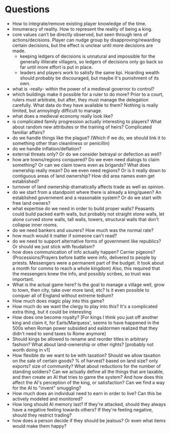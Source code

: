 # Questions

* How to integrate/remove existing player knowledge of the time.
* Innumeracy of reality. How to represent the reality of being a king. 
* core values can't be directly observed, but seen through lens of actions/decisions. Player can nudge group by disapproving/rewarding certain decisions, but the effect is unclear until more decisions are made. 
    - keeping ledgers of decisions is unnatural and impossible for the generally illiterate villagers, so ledgers of decisions only go back so far until more effort is put in place. 
    - leaders and players work to satisfy the same kpi. Hoarding wealth should probably be discouraged, but maybe it's punishment of its own. 
* what is -really- within the power of a medieval governor to control? 
* which buildings make it possible for a ruler to do more? Prior to a court, rulers must arbitrate, but after, they must manage the delegation carefully. What data do they have available to them? Nothing is really limited, but annoyingly difficult to manage. 
* what does a medieval economy really look like?
* is complicated family progression actually interesting to players? What about random new attributes or the training of heirs? Complicated familiar affairs?
* do we handle things like the plague? (Which if we do, we should link it to something other than cleanliness or penicillin)
* do we handle inflation/deflation? 
* external threats only? Or do we consider betrayal or defection as well?
* how are towns/regions conquered? Do we even need dialogs to claim something? Or can we claim towns even as brigands? What does ownership really mean? Do we even need regions? Or is it really down to contiguous areas of land ownership? How did area names even get established?
* turnover of land ownership dramatically affects trade as well as opinion. 
* do we start from a standpoint where there is already a king/queen? An established government and a reasonable system? Or do we start with free land owners?
* what expertise do we need in order to build proper walls? Peasants could build packed earth walls, but probably not straight stone walls, let alone curved stone walls, tall walls, towers, structural walls that don't collapse inner rooms. 
* do we need bankers and usurers? How much was the normal rate?
* how much would it matter if someone can't read?
* do we need to support alternative forms of government like republics? Or should we just stick with feudalism?
* how does communication of info actually happen? Carrier pigeons? (Processions/Prayers before battle were info, delivered to people by priests. Messengers were a permanent part of the budget. It took about a month for comms to reach a whole kingdom) Also, this required that the messengers knew the info, and possibly scribes, so trust was important. 
* What is the actual game here? Is the goal to manage a village well, grow to town, then city, take over more land, etc? Is it even possible to conquer all of England without extreme tedium?
* How much does magic play into this game?
* How much do we want the clergy to play into this? It's a complicated extra thing, but it could be interesting
* How does one become royalty? [For kings I think you just off another king and claim it, for Earls/Marquess', seems to have happened in the 500s when Roman power subsided and ealdormen realized that they didn't need to send taxes to Rome anymore]
* Should kings be allowed to rename and reorder titles in arbitrary fashion? What about land-ownership or other rights? [probably not worth doing in v1]
* How flexible do we want to be with taxation? Should we allow taxation on the sale of certain goods? % of harvest? based on land size? only exports? size of community? What about reductions for the number of standing soldiers? Can we actually define all the things that are taxable, and then create an AI that tries to game the system? And how does this affect the AI's perception of the king, or satisfaction? Can we find a way for the AI to "invent" smuggling?
* How much does an individual need to earn in order to live? Can this be actively modeled and monitored?
* How long should AI memory last? If they're attacked, should they always have a negative feeling towards others? If they're feeling negative, should they restrict trading?
* how does a person decide if they should be jealous? Or even what items would make them happy?
